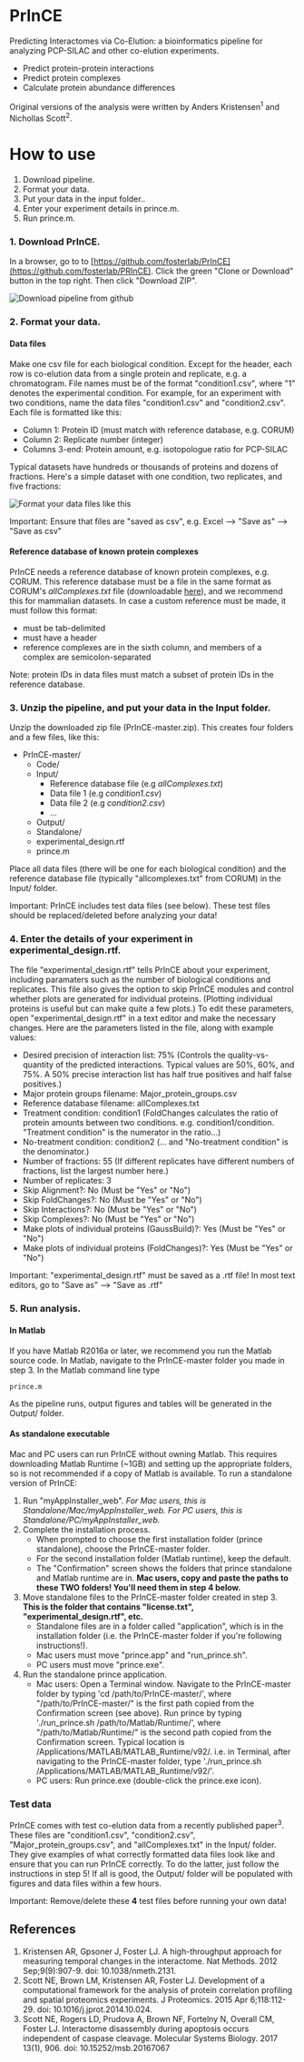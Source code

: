 # PrInCE

Predicting Interactomes via Co-Elution: a bioinformatics pipeline for analyzing PCP-SILAC and other co-elution experiments.

* Predict protein-protein interactions
* Predict protein complexes
* Calculate protein abundance differences

Original versions of the analysis were written by Anders Kristensen<sup>1</sup> and Nichollas Scott<sup>2</sup>.


# How to use

1. Download pipeline.
2. Format your data.
3. Put your data in the input folder..
4. Enter your experiment details in prince.m.
5. Run prince.m.


### 1. Download PrInCE.

In a browser, go to to [https://github.com/fosterlab/PrInCE](https://github.com/fosterlab/PRInCE). Click the green "Clone or Download" button in the top right. Then click "Download ZIP".

![Download pipeline from github](/ReadmeFigures/01download.jpg?raw=true)

### 2. Format your data.

#### Data files
Make one csv file for each biological condition. Except for the header, each row is co-elution data from a single protein and replicate, e.g. a chromatogram. File names must be of the format "condition1.csv", where "1" denotes the experimental condition. For example, for an experiment with two conditions, name the data files "condition1.csv" and "condition2.csv". Each file is formatted like this:

* Column 1: Protein ID (must match with reference database, e.g. CORUM)
* Column 2: Replicate number (integer)
* Columns 3-end: Protein amount, e.g. isotopologue ratio for PCP-SILAC

Typical datasets have hundreds or thousands of proteins and dozens of fractions. Here's a simple dataset with one condition, two replicates, and five fractions:

![Format your data files like this](/ReadmeFigures/examplefile1.jpg?raw=true)

Important: Ensure that files are "saved as csv", e.g. Excel --> "Save as" --> "Save as csv"

#### Reference database of known protein complexes
PrInCE needs a reference database of known protein complexes, e.g. CORUM. This reference database must be a file in the same format as CORUM's *allComplexes.txt* file (downloadable [here](http://mips.helmholtz-muenchen.de/corum/#download)), and we recommend this for mammalian datasets. In case a custom reference must be made, it must follow this format:

* must be tab-delimited
* must have a header
* reference complexes are in the sixth column, and members of a complex are semicolon-separated

Note: protein IDs in data files must match a subset of protein IDs in the reference database.

### 3. Unzip the pipeline, and put your data in the Input folder.

Unzip the downloaded zip file (PrInCE-master.zip). This creates four folders and a few files, like this:

  * PrInCE-master/
    * Code/
    * Input/
      * Reference database file (e.g *allComplexes.txt*)
      * Data file 1 (e.g *condition1.csv*)
      * Data file 2 (e.g *condition2.csv*)
      * ...
    * Output/
    * Standalone/
    * experimental_design.rtf
    * prince.m

Place all data files (there will be one for each biological condition) and the reference database file (typically "allcomplexes.txt" from CORUM) in the Input/ folder.

Important: PrInCE includes test data files (see below). These test files should be replaced/deleted before analyzing your data!

### 4. Enter the details of your experiment in experimental_design.rtf.

The file "experimental_design.rtf" tells PrInCE about your experiment, including paramaters such as the number of biological conditions and replicates. This file also gives the option to skip PrInCE modules and control whether plots are generated for individual proteins. (Plotting individual proteins is useful but can make quite a few plots.) To edit these parameters, open "experimental_design.rtf" in a text editor and make the necessary changes. Here are the parameters listed in the file, along with example values:

  * Desired precision of interaction list: 75% (Controls the quality-vs-quantity of the predicted interactions. Typical values are 50%, 60%, and 75%. A 50% precise interaction list has half true positives and half false positives.)
  * Major protein groups filename: Major_protein_groups.csv
  * Reference database filename: allComplexes.txt
  * Treatment condition: condition1 (FoldChanges calculates the ratio of protein amounts between two conditions. e.g. condition1/condition. "Treatment condition" is the numerator in the ratio...)
  * No-treatment condition: condition2 (... and "No-treatment condition" is the denominator.)
  * Number of fractions: 55 (If different replicates have different numbers of fractions, list the largest number here.)
  * Number of replicates: 3
  * Skip Alignment?: No (Must be "Yes" or "No")
  * Skip FoldChanges?: No (Must be "Yes" or "No")
  * Skip Interactions?: No (Must be "Yes" or "No")
  * Skip Complexes?: No (Must be "Yes" or "No")
  * Make plots of individual proteins (GaussBuild)?: Yes (Must be "Yes" or "No")
  * Make plots of individual proteins (FoldChanges)?: Yes (Must be "Yes" or "No")

Important: "experimental_design.rtf" must be saved as a .rtf file! In most text editors, go to "Save as" --> "Save as .rtf"

### 5. Run analysis.

#### In Matlab

If you have Matlab R2016a or later, we recommend you run the Matlab source code. In Matlab, navigate to the PrInCE-master folder you made in step 3. In the Matlab command line type

```
prince.m
```

As the pipeline runs, output figures and tables will be generated in the Output/ folder.

#### As standalone executable

Mac and PC users can run PrInCE without owning Matlab. This requires downloading Matlab Runtime (~1GB) and setting up the appropriate folders, so is not recommended if a copy of Matlab is available. To run a standalone version of PrInCE:

1. Run "myAppInstaller_web". _For Mac users, this is Standalone/Mac/myAppInstaller_web. For PC users, this is Standalone/PC/myAppInstaller_web._
2. Complete the installation process.
    - When prompted to choose the first installation folder (prince standalone), choose the PrInCE-master folder.
    - For the second installation folder (Matlab runtime), keep the default.
    - The "Confirmation" screen shows the folders that prince standalone and Matlab runtime are in. __Mac users, copy and paste the paths to these TWO folders! You'll need them in step 4 below.__
2. Move standalone files to the PrInCE-master folder created in step 3. __This is the folder that contains "license.txt", "experimental_design.rtf", etc.__
    - Standalone files are in a folder called "application", which is in the installation folder (i.e. the PrInCE-master folder if you're following instructions!).
    - Mac users must move "prince.app" and "run_prince.sh". 
    - PC users must move "prince.exe".
4. Run the standalone prince application.
    - Mac users: Open a Terminal window. Navigate to the PrInCE-master folder by typing 'cd /path/to/PrInCE-master/', where "/path/to/PrInCE-master/" is the first path copied from the Confirmation screen (see above). Run prince by typing './run_prince.sh /path/to/Matlab/Runtime/', where "/path/to/Matlab/Runtime/" is the second path copied from the Confirmation screen. Typical location is /Applications/MATLAB/MATLAB_Runtime/v92/. i.e. in Terminal, after navigating to the PrInCE-master folder, type './run_prince.sh /Applications/MATLAB/MATLAB_Runtime/v92/'.
    - PC users: Run prince.exe (double-click the prince.exe icon).

### Test data

PrInCE comes with test co-elution data from a recently published paper<sup>3</sup>. These files are "condition1.csv", "condition2.csv", "Major_protein_groups.csv", and "allComplexes.txt" in the Input/ folder. They give examples of what correctly formatted data files look like and ensure that you can run PrInCE correctly. To do the latter, just follow the instructions in step 5! If all is good, the Output/ folder will be populated with figures and data files within a few hours.

Important: Remove/delete these **4** test files before running your own data!


## References

1. Kristensen AR, Gpsoner J, Foster LJ. A high-throughput approach for measuring temporal changes in the interactome. Nat Methods. 2012 Sep;9(9):907-9. doi: 10.1038/nmeth.2131.
2. Scott NE, Brown LM, Kristensen AR, Foster LJ. Development of a computational framework for the analysis of protein correlation profiling and spatial proteomics experiments. J Proteomics. 2015 Apr 6;118:112-29. doi: 10.1016/j.jprot.2014.10.024.
3. Scott NE, Rogers LD, Prudova A, Brown NF, Fortelny N, Overall CM, Foster LJ. Interactome disassembly during apoptosis occurs independent of caspase cleavage. Molecular Systems Biology. 2017 13(1), 906. doi: 10.15252/msb.20167067

